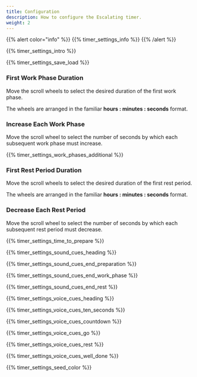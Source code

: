 ```yaml
---
title: Configuration
description: How to configure the Escalating timer.
weight: 2
---
```


{{% alert  color="info" %}}
{{% timer_settings_info %}}
{{% /alert %}}

{{% timer_settings_intro %}}

{{% timer_settings_save_load %}}

### **First Work Phase Duration**

Move the scroll wheels to select the desired duration of the first work phase.

The wheels are arranged in the familiar **hours : minutes : seconds** format.

### **Increase Each Work Phase**

Move the scroll wheel to select the number of seconds by which each subsequent work phase must increase.

{{% timer_settings_work_phases_additional %}}

### **First Rest Period Duration**

Move the scroll wheels to select the desired duration of the first rest period.

The wheels are arranged in the familiar **hours : minutes : seconds** format.

### **Decrease Each Rest Period**

Move the scroll wheel to select the number of seconds by which each subsequent rest period must decrease.

{{% timer_settings_time_to_prepare %}}

{{% timer_settings_sound_cues_heading %}}

{{% timer_settings_sound_cues_end_preparation %}}

{{% timer_settings_sound_cues_end_work_phase %}}

{{% timer_settings_sound_cues_end_rest %}}

{{% timer_settings_voice_cues_heading %}}

{{% timer_settings_voice_cues_ten_seconds %}}

{{% timer_settings_voice_cues_countdown %}}

{{% timer_settings_voice_cues_go %}}

{{% timer_settings_voice_cues_rest %}}

{{% timer_settings_voice_cues_well_done %}}

{{% timer_settings_seed_color %}}
